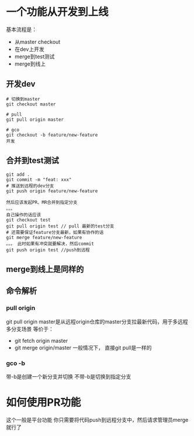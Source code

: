 # 一个功能从开发到上线
基本流程是：
- 从master checkout
- 在dev上开发
- merge到test测试
- merge到线上
## 开发dev
```shell
# 切换到master
git checkout master

# pull
git pull origin master

# gco
git checkout -b feature/new-feature
开发
```
## 合并到test测试
```shell
git add .
git commit -m "feat: xxx"
# 推送到远程的dev分支
git push origin feature/new-feature

然后应该发起PR、MR合并到指定分支
。。。
自己操作的话应该
git checkout test
git pull origin test // pull 最新的test分支
# 还需要保证feature分支最新，如果有协作的话
git merge feature/new-feature
。。。 此时如果有冲突就要解决，然后commit
git push origin test //push到远程
```

## merge到线上是同样的

## 命令解析
### pull origin 
git pull origin master是从远程origin仓库的master分支拉最新代码，用于多远程多分支场景
等价于：
- git fetch origin master
- git merge origin/master
一般情况下， 直接git pull是一样的
### gco -b
带-b是创建一个新分支并切换
不带-b是切换到指定分支
# 如何使用PR功能
这个一般是平台功能
你只需要将代码push到远程分支中，然后请求管理员merge就行了
